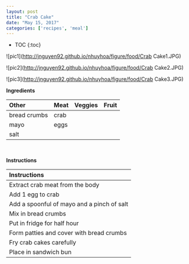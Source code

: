 ```yaml
---
layout: post
title: "Crab Cake"
date: "May 15, 2017"
categories: ['recipes', 'meal']
---
```


* TOC
{:toc}



![pic1](http://jnguyen92.github.io/nhuyhoa/figure/food/Crab Cake1.JPG)

![pic2](http://jnguyen92.github.io/nhuyhoa/figure/food/Crab Cake2.JPG)

![pic3](http://jnguyen92.github.io/nhuyhoa/figure/food/Crab Cake3.JPG)

**Ingredients**

<table class = "presenttab">
 <thead>
  <tr>
   <th style="text-align:left;"> Other </th>
   <th style="text-align:left;"> Meat </th>
   <th style="text-align:left;"> Veggies </th>
   <th style="text-align:left;"> Fruit </th>
  </tr>
 </thead>
<tbody>
  <tr>
   <td style="text-align:left;"> bread crumbs </td>
   <td style="text-align:left;"> crab </td>
   <td style="text-align:left;">  </td>
   <td style="text-align:left;">  </td>
  </tr>
  <tr>
   <td style="text-align:left;"> mayo </td>
   <td style="text-align:left;"> eggs </td>
   <td style="text-align:left;">  </td>
   <td style="text-align:left;">  </td>
  </tr>
  <tr>
   <td style="text-align:left;"> salt </td>
   <td style="text-align:left;">  </td>
   <td style="text-align:left;">  </td>
   <td style="text-align:left;">  </td>
  </tr>
</tbody>
</table>

<br>

**Instructions**

<table class = "presenttabnoh">
 <thead>
  <tr>
   <th style="text-align:left;"> Instructions </th>
  </tr>
 </thead>
<tbody>
  <tr>
   <td style="text-align:left;"> Extract crab meat from the body </td>
  </tr>
  <tr>
   <td style="text-align:left;"> Add 1 egg to crab </td>
  </tr>
  <tr>
   <td style="text-align:left;"> Add a spoonful of mayo and a pinch of salt </td>
  </tr>
  <tr>
   <td style="text-align:left;"> Mix in bread crumbs </td>
  </tr>
  <tr>
   <td style="text-align:left;"> Put in fridge for half hour </td>
  </tr>
  <tr>
   <td style="text-align:left;"> Form patties and cover with bread crumbs </td>
  </tr>
  <tr>
   <td style="text-align:left;"> Fry crab cakes carefully </td>
  </tr>
  <tr>
   <td style="text-align:left;"> Place in sandwich bun </td>
  </tr>
</tbody>
</table>

